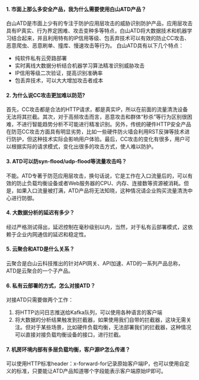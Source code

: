 #### 1.	市面上那么多安全产品，我为什么需要使用白山ATD产品？
白山ATD是市面上少有的专注于防护应用层攻击的威胁识别防护产品，应用层攻击具有IP真实、行为界定困难、攻击变种多等特点，白山ATD将大数据技术和机器学习结合起来，并且利用特有的IP信用等级、包丢弃技术可以有效的防止CC攻击、恶意爬虫、恶意刷单、撞库、慢速攻击等行为。
白山ATD具有以下几个特点：
- 纯软件私有云旁路部署
- 实时离线大数据分析结合机器学习算法精准识别威胁攻击
- IP信用等级二次验证，提高识别准确率
- 包丢弃技术，可以大大增加攻击者成本

#### 2.	为什么说CC攻击更加难以防范?
首先，CC攻击都是合法的HTTP请求，都是真实IP，所以在前面的流量清洗设备无法将其拦截。其次，对于高频攻击而言，恶意攻击和群体“秒杀”等行为区别很困难，不进行智能趋势分析不可能进行精准识别。另外，传统的硬件HTTP安全产品在防范CC攻击方面具有明显劣势，比如一些硬件防火墙会利用RST反弹等技术进行防护，但这种技术实际会影响用户体验。最后，CC攻击的变化有很多，用户可以根据实际的请求模式，变化出很多的攻击方式，使人难以防护。

#### 3.	ATD可以防syn-flood/udp-flood等流量攻击吗？
不能。ATD专著于防范应用层攻击，换句话说，它是工作在入口流量后的，可以有效的防止负载均衡设备或者Web服务器的CPU、内存、连接数等资源被消耗。但是，如果入口流量被打满，ATD产品将无法知晓，这种情况请企业购买流量清洗中心进行防御。

#### 4.	大数据分析的延迟有多少？
经过严格测试得出，延迟控制在毫秒级别以内，当然，对于私有云部署模式，这依赖于企业内网通信的延迟和稳定性。

#### 5.	云聚合和ATD是什么关系？
云聚合是白山云科技推出的针对API网关、API加速、ATD的一系列产品总称，ATD是云聚合的一个子产品。

#### 6.	私有云部署的方式，怎么对接ATD？
对接ATD只需要做两个工作：
1. 将HTTP访问日志推送给Kafka队列，可以使用各种语言的客户端
2. 将大数据的分析结果触发到拦截器，如果使用我们自带的拦截器，这块无需关注。但对于某些场景，比如硬件负载均衡，无法部署我们的拦截器，这种情况可以直接对接负载均衡设备的接口，进行拦截。

#### 7.	机房环境内部有多层负载均衡，客户源IP怎么传递？
可以使用HTTP标准header：x-forward-for记录原始客户端IP，也可以使用自定义的标准，只要能让ATD产品知道哪个字段能表示客户端原始IP即可。
